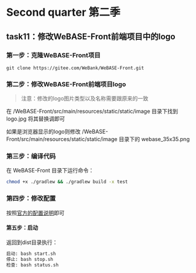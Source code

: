 # Second quarter 第二季

## task11：修改WeBASE-Front前端项目中的logo

### 第一步：克隆WeBASE-Front项目

``git clone https://gitee.com/WeBank/WeBASE-Front.git``

### 第二步：修改WeBASE-Front前端项目logo

> 注意：修改的logo图片类型以及名称需要跟原来的一致

在 /WeBASE-Front/src/main/resources/static/static/image 目录下找到 logo.jpg 将其替换调即可

如果是浏览器显示的logo则修改 /WeBASE-Front/src/main/resources/static/static/image 目录下的 webase_35x35.png

### 第三步：编译代码

在 WeBASE-Front 目录下运行命令：

```bash
chmod +x ./gradlew && ./gradlew build -x test
```

### 第四步：修改配置

按照[官方的配置说明](https://webasedoc.readthedocs.io/zh_CN/latest/docs/WeBASE-Front/install.html#id6)即可

#### 第五步：启动

返回到dist目录执行：

```bash
启动: bash start.sh
停止: bash stop.sh
检查: bash status.sh
```

